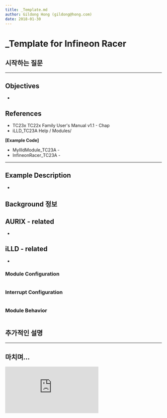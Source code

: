 ```yaml
---
title: _Template.md
author: Gildong Hong (gildong@hong.com)  
date: 2018-01-30
---
```


# _Template for Infineon Racer

## 시작하는 질문



------



## Objectives

* ​



## References
* TC23x TC22x Family User's Manual v1.1 - Chap
* iLLD_TC23A Help / Modules/ 

**[Example Code]**

* MyIlldModule_TC23A -
* InfineonRacer_TC23A - 




------



## Example Description 

* ​



## Background 정보



## AURIX - related

* ​

## iLLD - related
* ​

### Module Configuration 

```c

```



### Interrupt Configuration 

```c

```



### Module Behavior 

```c

```



## 추가적인 설명



------



## 마치며...

[![Analytics](https://ga-beacon.appspot.com/UA-137501847-2/AurixTutorial/docs/_Template.md?pixel)](https://github.com/realsosy/aurixtutorial)
